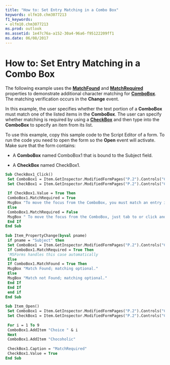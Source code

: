 ```yaml
---
title: "How to: Set Entry Matching in a Combo Box"
keywords: olfm10.chm3077213
f1_keywords:
- olfm10.chm3077213
ms.prod: outlook
ms.assetid: 1e47c76a-a152-30a4-96a6-f95122209ff1
ms.date: 06/08/2017
---
```



# How to: Set Entry Matching in a Combo Box

The following example uses the  **[MatchFound](../../../api/Outlook.combobox.matchfound.md)** and **[MatchRequired](../../../api/Outlook.combobox.matchrequired.md)** properties to demonstrate additional character matching for **[ComboBox](../../../api/Outlook.combobox.md)**. The matching verification occurs in the  **Change** event.

In this example, the user specifies whether the text portion of a  **ComboBox** must match one of the listed items in the **ComboBox**. The user can specify whether matching is required by using a  **[CheckBox](../../../api/Outlook.checkbox.md)** and then type into the **ComboBox** to specify an item from its list.

To use this example, copy this sample code to the Script Editor of a form. To run the code you need to open the form so the  **Open** event will activate. Make sure that the form contains:


- A  **ComboBox** named ComboBox1 that is bound to the Subject field.
    
- A  **CheckBox** named CheckBox1.
    



```vb
Sub CheckBox1_Click() 
 Set ComboBox1 = Item.GetInspector.ModifiedFormPages("P.2").Controls("ComboBox1") 
 Set CheckBox1 = Item.GetInspector.ModifiedFormPages("P.2").Controls("CheckBox1") 
 
 If CheckBox1.Value = True Then 
 ComboBox1.MatchRequired = True 
 MsgBox "To move the focus from the ComboBox, you must match an entry in the list or press ESC." 
 Else 
 ComboBox1.MatchRequired = False 
 MsgBox " To move the focus from the ComboBox, just tab to or click another control. Matching is optional." 
 End If 
End Sub 
 
Sub Item_PropertyChange(byval pname) 
 if pname = "Subject" then 
 Set ComboBox1 = Item.GetInspector.ModifiedFormPages("P.2").Controls("ComboBox1") 
 If ComboBox1.MatchRequired = True Then 
 'MSForms handles this case automatically 
 Else 
 If ComboBox1.MatchFound = True Then 
 MsgBox "Match Found; matching optional." 
 Else 
 MsgBox "Match not Found; matching optional." 
 End If 
 End If 
 end if 
End Sub 
 
Sub Item_Open() 
 Set ComboBox1 = Item.GetInspector.ModifiedFormPages("P.2").Controls("ComboBox1") 
 Set CheckBox1 = Item.GetInspector.ModifiedFormPages("P.2").Controls("CheckBox1") 
 
 For i = 1 To 9 
 ComboBox1.AddItem "Choice " & i 
 Next 
 ComboBox1.AddItem "Chocoholic" 
 
 CheckBox1.Caption = "MatchRequired" 
 CheckBox1.Value = True 
End Sub
```


